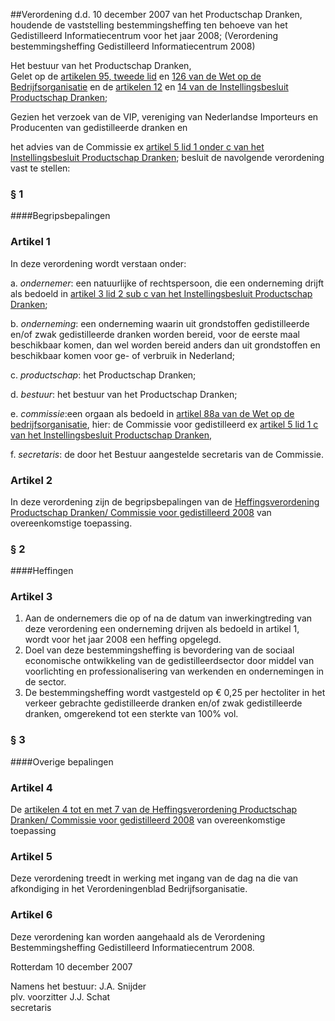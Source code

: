 <meta http-equiv='Content-Type' content='text/html; charset=utf-8' />

##Verordening d.d. 10 december 2007 van het Productschap Dranken, houdende de vaststelling bestemmingsheffing ten behoeve van het Gedistilleerd Informatiecentrum voor het jaar 2008; (Verordening bestemmingsheffing Gedistilleerd Informatiecentrum 2008)

Het bestuur van het Productschap Dranken,  
Gelet op de [artikelen 95, tweede lid](../../../../../../../wet/wet/op/de/bedrijfsorganisatie/BWBR0002058/README.md) en [126 van de Wet op de Bedrijfsorganisatie](../../../../../../../wet/wet/op/de/bedrijfsorganisatie/BWBR0002058/README.md) en de [artikelen 12](../../../../../../../AMvB/instellingsbesluit/productschap/dranken/BWBR0013660/README.md) en [14 van de Instellingsbesluit Productschap Dranken](../../../../../../../AMvB/instellingsbesluit/productschap/dranken/BWBR0013660/README.md);

Gezien het verzoek van de VIP, vereniging van Nederlandse Importeurs en Producenten van gedistilleerde dranken en

het advies van de Commissie ex [artikel 5 lid 1 onder c van het Instellingsbesluit Productschap Dranken](../../../../../../../AMvB/instellingsbesluit/productschap/dranken/BWBR0013660/README.md);
besluit de navolgende verordening vast te stellen:     
### §  1  

####Begripsbepalingen

### Artikel  1  

In deze verordening wordt verstaan onder: 

a. *ondernemer*: een natuurlijke of rechtspersoon, die een onderneming drijft als bedoeld in [artikel 3 lid 2 sub c van het Instellingsbesluit Productschap Dranken](../../../../../../../AMvB/instellingsbesluit/productschap/dranken/BWBR0013660/README.md);  

b. *onderneming*: een onderneming waarin uit grondstoffen gedistilleerde en/of zwak gedistilleerde dranken worden bereid, voor de eerste maal beschikbaar komen, dan wel worden bereid anders dan uit grondstoffen en beschikbaar komen voor ge- of verbruik in Nederland;  

c. *productschap*: het Productschap Dranken;  

d. *bestuur*: het bestuur van het Productschap Dranken;  

e. *commissie*:een orgaan als bedoeld in [artikel 88a van de Wet op de bedrijfsorganisatie](../../../../../../../wet/wet/op/de/bedrijfsorganisatie/BWBR0002058/README.md), hier: de Commissie voor gedistilleerd ex [artikel 5 lid 1 c van het Instellingsbesluit Productschap Dranken](../../../../../../../AMvB/instellingsbesluit/productschap/dranken/BWBR0013660/README.md),  

f. *secretaris*: de door het Bestuur aangestelde secretaris van de Commissie.    

### Artikel  2  

In deze verordening zijn de begripsbepalingen van de [Heffingsverordening Productschap Dranken/ Commissie voor gedistilleerd 2008](../../../../../../../pbo/heffingsverordening/productschap/drankencommissie/voor/gedistilleerd/2008/BWBR0023605/README.md) van overeenkomstige toepassing.  

### §  2  

####Heffingen

### Artikel  3  

1.  Aan de ondernemers die op of na de datum van inwerkingtreding van deze verordening een onderneming drijven als bedoeld in artikel 1, wordt voor het jaar 2008 een heffing opgelegd.   
2.  Doel van deze bestemmingsheffing is bevordering van de sociaal economische ontwikkeling van de gedistilleerdsector door middel van voorlichting en professionalisering van werkenden en ondernemingen in de sector.   
3.  De bestemmingsheffing wordt vastgesteld op € 0,25 per hectoliter in het verkeer gebrachte gedistilleerde dranken en/of zwak gedistilleerde dranken, omgerekend tot een sterkte van 100% vol.   

### §  3  

####Overige bepalingen

### Artikel  4  

De [artikelen 4 tot en met 7 van de Heffingsverordening Productschap Dranken/ Commissie voor gedistilleerd 2008](../../../../../../../pbo/heffingsverordening/productschap/drankencommissie/voor/gedistilleerd/2008/BWBR0023605/README.md) van overeenkomstige toepassing  

### Artikel  5  

Deze verordening treedt in werking met ingang van de dag na die van afkondiging in het Verordeningenblad Bedrijfsorganisatie.  

### Artikel  6  

Deze verordening kan worden aangehaald als de Verordening Bestemmingsheffing Gedistilleerd Informatiecentrum 2008.  

Rotterdam 
10 december 2007   

Namens het bestuur: 
J.A. Snijder  
plv. voorzitter 
J.J. Schat  
secretaris    
